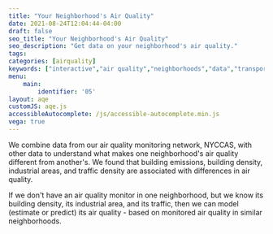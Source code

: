 ```yaml
---
title: "Your Neighborhood's Air Quality"
date: 2021-08-24T12:04:44-04:00
draft: false
seo_title: "Your Neighborhood's Air Quality"
seo_description: "Get data on your neighborhood's air quality."
tags: 
categories: [airquality]
keywords: ["interactive","air quality","neighborhoods","data","transportation","buildings","emissions","exhaust","cars","traffic"]
menu:
    main:
        identifier: '05'
layout: aqe
customJS: aqe.js
accessibleAutocomplete: /js/accessible-autocomplete.min.js
vega: true
---
```


We combine data from our air quality monitoring network, NYCCAS, with other data to understand what makes one neighborhood's air quality different from another's. We found that building emissions, building density, industrial areas, and traffic density are associated with differences in air quality.

If we don't have an air quality monitor in one neighborhood, but we know its building density, its industrial area, and its traffic, then we can model (estimate or predict) its air quality - based on monitored air quality in similar neighborhoods.
